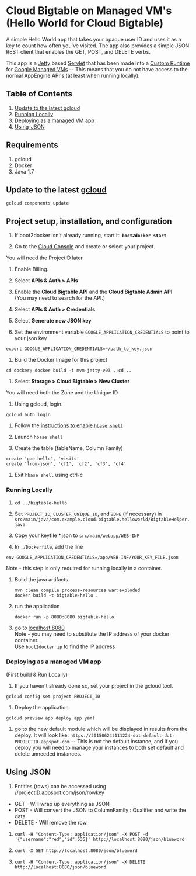 # Cloud Bigtable on Managed VM's<br />(Hello World for Cloud Bigtable)

A simple Hello World app that takes your opaque user ID and uses it as a key to count how often you've visited.  The app also provides a simple JSON REST client that enables the GET, POST, and DELETE verbs.

This app is a [Jetty](http://www.eclipse.org/jetty/) based [Servlet](http://www.oracle.com/technetwork/java/index-jsp-135475.html) that has been made into a [Custom Runtime](https://cloud.google.com/appengine/docs/managed-vms/custom-runtimes) for [Google Managed VMs](https://cloud.google.com/appengine/docs/managed-vms/) -- This means that you do not have access to the normal AppEngine API's (at least when running locally).


## Table of Contents
1. [Update to the latest gcloud](#Update-to-the-latest-gcloud)
1. [Running Locally](#Running-Locally)
1. [Deploying as a managed VM app](#Deploying-as-a-managed-VM-app)
1. [Using-JSON](#Using-JSON)

## Requirements
1. gcloud
1. Docker
1. Java 1.7

## Update to the latest [gcloud](https://cloud.google.com/sdk/)

`gcloud components update`

## Project setup, installation, and configuration

1. If boot2docker isn't already running, start it:  **`boot2docker start`**

1. Go to the [Cloud Console](https://cloud.google.com/console) and create or select your project.

 You will need the ProjectID later.

1. Enable Billing.

1. Select **APIs & Auth > APIs**  

1. Enable the **Cloud Bigtable API** and the **Cloud Bigtable Admin API**<br />
  (You may need to search for the API.)

1. Select **APIs & Auth > Credentials**

1. Select **Generate new JSON key**

1. Set the environment variable `GOOGLE_APPLICATION_CREDENTIALS` to point to your json key

 `export GOOGLE_APPLICATION_CREDENTIALS=~/path_to_key.json`

1. Build the Docker Image for this project

 `cd docker; docker build -t mvm-jetty-v03 .;cd ..`
 
1. Select **Storage > Cloud Bigtable > New Cluster**

  You will need both the Zone and the Unique ID
  
1. Using gcloud, login.

 `gcloud auth login`
 
1. Follow the [instructions to enable `hbase shell`](https://cloud.google.com/bigtable/docs/hbase-shell-quickstart)

1. Launch `hbase shell`

1. Create the table (tableName, Column Family)

 `create 'gae-hello', 'visits'`<br />
 `create 'from-json', 'cf1', 'cf2', 'cf3', 'cf4'`
 
1. Exit `hbase shell` using ctrl-c


### Running Locally

1. `cd ../bigtable-hello`

1. Set `PROJECT_ID`, `CLUSTER_UNIQUE_ID`, and `ZONE` (if necessary) in `src/main/java/com.example.cloud.bigtable.helloworld/BigtableHelper.java`

1. Copy your keyfile *.json to `src/main/webapp/WEB-INF`

1. In `./Dockerfile`, add the line 

 `env GOOGLE_APPLICATION_CREDENTIALS=/app/WEB-INF/YOUR_KEY_FILE.json`

 Note - this step is only required for running locally in a container.

1. Build the java artifacts
 
    `mvn clean compile process-resources war:exploded`<br />
    `docker build -t bigtable-hello .`

1. run the application

    `docker run -p 8080:8080 bigtable-hello`
 
1. go to [localhost:8080](localhost:8080)<br />
   Note - you may need to substitute the IP address of your docker container.<br />
   Use `boot2docker ip` to find the IP address

### Deploying as a managed VM app
(First build & Run Locally)

1. If you haven't already done so, set your project in the gcloud tool.

  `gcloud config set project PROJECT_ID`

1. Deploy the application

 `gcloud preview app deploy app.yaml`

1. go to the new default module which will be displayed in results from the deploy.  It will look like: `https://20150624t111224-dot-default-dot-PROJECTID.appspot.com`  -- This is not the default instance, and if you deploy you will need to manage your instances to both set default and delete unneeded instances.

## Using JSON

1. Entities (rows) can be accessed using //projectID.appspot.com/json/rowkey
  * GET - Will wrap up everything as JSON
  * POST - Will convert the JSON to ColumnFamily : Qualifier and write the data
  * DELETE - Will remove the row.

1. `curl -H "Content-Type: application/json" -X POST -d '{"username":"red","id":535}' http://localhost:8080/json/blueword`

1. `curl -X GET http://localhost:8080/json/blueword`

1. `curl -H "Content-Type: application/json" -X DELETE  http://localhost:8080/json/blueword`

